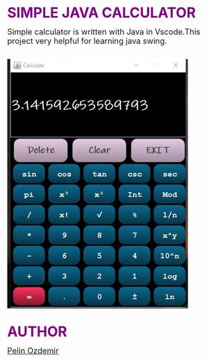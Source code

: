  <span style="color:purple" ><font size="6"> **SIMPLE JAVA CALCULATOR** </font></span>

<span><font size="4" > Simple calculator is written with Java in Vscode.This project very helpful for learning java swing.</font></span>


<br>![Getting Started](Guicalculator.jpg)</br>

<br><span style="color:purple"><font size="6"> **AUTHOR** </font></span></br>

<span ><font size="4"> [Pelin Ozdemir](https://github.com/pelinozdemir)</font></span>



 
